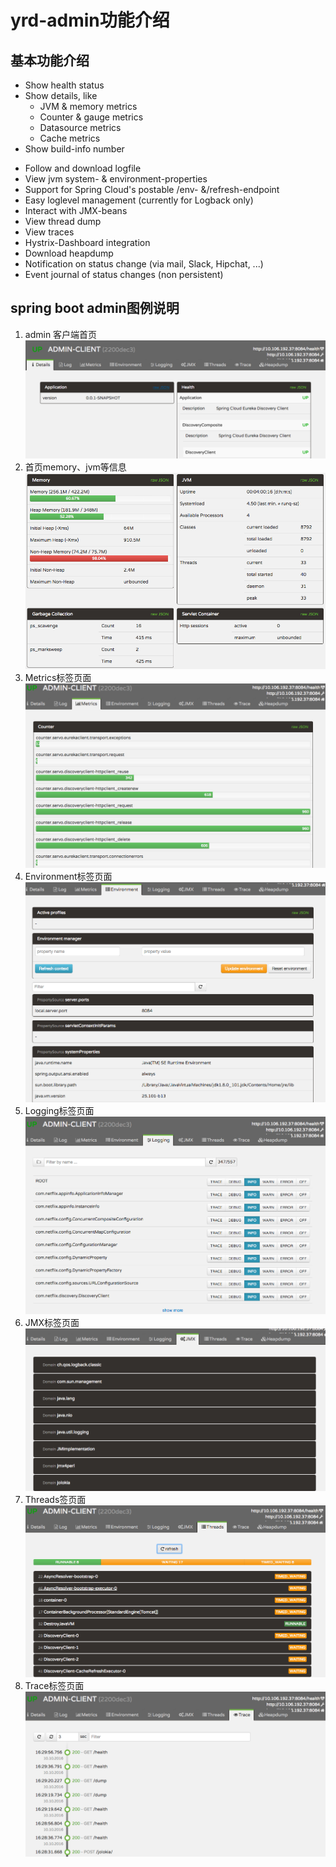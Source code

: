 # yrd-admin功能介绍
## 基本功能介绍
+ Show health status
+ Show details, like
  + JVM & memory metrics
  + Counter & gauge metrics
  + Datasource metrics
  + Cache metrics
+ Show build-info number
* Follow and download logfile
* View jvm system- & environment-properties
* Support for Spring Cloud's postable /env- &/refresh-endpoint
* Easy loglevel management (currently for Logback only)
* Interact with JMX-beans
* View thread dump
* View traces
* Hystrix-Dashboard integration
* Download heapdump
* Notification on status change (via mail, Slack, Hipchat, ...)
* Event journal of status changes (non persistent)
## spring boot admin图例说明
1. admin 客户端首页
![configserver.png](src/readme/spring-boot-admin-1.png)
2. 首页memory、jvm等信息
![configserver.png](src/readme/spring-boot-admin-2.png)
3. Metrics标签页面
![configserver.png](src/readme/spring-boot-admin-3.png)
4. Environment标签页面
![configserver.png](src/readme/spring-boot-admin-4.png)
5. Logging标签页面
![configserver.png](src/readme/spring-boot-admin-5.png)
6. JMX标签页面
![configserver.png](src/readme/spring-boot-admin-6.png)
7. Threads签页面
![configserver.png](src/readme/spring-boot-admin-7.png)
8. Trace标签页面
![configserver.png](src/readme/spring-boot-admin-8.png)

